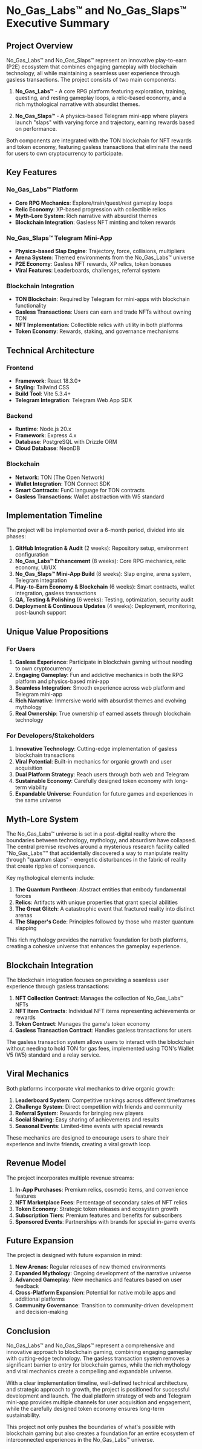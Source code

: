 # No_Gas_Labs™ and No_Gas_Slaps™ Executive Summary

## Project Overview

No_Gas_Labs™ and No_Gas_Slaps™ represent an innovative play-to-earn (P2E) ecosystem that combines engaging gameplay with blockchain technology, all while maintaining a seamless user experience through gasless transactions. The project consists of two main components:

1. **No_Gas_Labs™** - A core RPG platform featuring exploration, training, questing, and resting gameplay loops, a relic-based economy, and a rich mythological narrative with absurdist themes.

2. **No_Gas_Slaps™** - A physics-based Telegram mini-app where players launch "slaps" with varying force and trajectory, earning rewards based on performance.

Both components are integrated with the TON blockchain for NFT rewards and token economy, featuring gasless transactions that eliminate the need for users to own cryptocurrency to participate.

## Key Features

### No_Gas_Labs™ Platform

- **Core RPG Mechanics**: Explore/train/quest/rest gameplay loops
- **Relic Economy**: XP-based progression with collectible relics
- **Myth-Lore System**: Rich narrative with absurdist themes
- **Blockchain Integration**: Gasless NFT minting and token rewards

### No_Gas_Slaps™ Telegram Mini-App

- **Physics-based Slap Engine**: Trajectory, force, collisions, multipliers
- **Arena System**: Themed environments from the No_Gas_Labs™ universe
- **P2E Economy**: Gasless NFT rewards, XP relics, token bonuses
- **Viral Features**: Leaderboards, challenges, referral system

### Blockchain Integration

- **TON Blockchain**: Required by Telegram for mini-apps with blockchain functionality
- **Gasless Transactions**: Users can earn and trade NFTs without owning TON
- **NFT Implementation**: Collectible relics with utility in both platforms
- **Token Economy**: Rewards, staking, and governance mechanisms

## Technical Architecture

### Frontend

- **Framework**: React 18.3.0+
- **Styling**: Tailwind CSS
- **Build Tool**: Vite 5.3.4+
- **Telegram Integration**: Telegram Web App SDK

### Backend

- **Runtime**: Node.js 20.x
- **Framework**: Express 4.x
- **Database**: PostgreSQL with Drizzle ORM
- **Cloud Database**: NeonDB

### Blockchain

- **Network**: TON (The Open Network)
- **Wallet Integration**: TON Connect SDK
- **Smart Contracts**: FunC language for TON contracts
- **Gasless Transactions**: Wallet abstraction with W5 standard

## Implementation Timeline

The project will be implemented over a 6-month period, divided into six phases:

1. **GitHub Integration & Audit** (2 weeks): Repository setup, environment configuration
2. **No_Gas_Labs™ Enhancement** (8 weeks): Core RPG mechanics, relic economy, UI/UX
3. **No_Gas_Slaps™ Mini-App Build** (8 weeks): Slap engine, arena system, Telegram integration
4. **Play-to-Earn Economy & Blockchain** (6 weeks): Smart contracts, wallet integration, gasless transactions
5. **QA, Testing & Polishing** (6 weeks): Testing, optimization, security audit
6. **Deployment & Continuous Updates** (4 weeks): Deployment, monitoring, post-launch support

## Unique Value Propositions

### For Users

1. **Gasless Experience**: Participate in blockchain gaming without needing to own cryptocurrency
2. **Engaging Gameplay**: Fun and addictive mechanics in both the RPG platform and physics-based mini-app
3. **Seamless Integration**: Smooth experience across web platform and Telegram mini-app
4. **Rich Narrative**: Immersive world with absurdist themes and evolving mythology
5. **Real Ownership**: True ownership of earned assets through blockchain technology

### For Developers/Stakeholders

1. **Innovative Technology**: Cutting-edge implementation of gasless blockchain transactions
2. **Viral Potential**: Built-in mechanics for organic growth and user acquisition
3. **Dual Platform Strategy**: Reach users through both web and Telegram
4. **Sustainable Economy**: Carefully designed token economy with long-term viability
5. **Expandable Universe**: Foundation for future games and experiences in the same universe

## Myth-Lore System

The No_Gas_Labs™ universe is set in a post-digital reality where the boundaries between technology, mythology, and absurdism have collapsed. The central premise revolves around a mysterious research facility called "No_Gas_Labs™" that accidentally discovered a way to manipulate reality through "quantum slaps" - energetic disturbances in the fabric of reality that create ripples of consequence.

Key mythological elements include:

1. **The Quantum Pantheon**: Abstract entities that embody fundamental forces
2. **Relics**: Artifacts with unique properties that grant special abilities
3. **The Great Glitch**: A catastrophic event that fractured reality into distinct arenas
4. **The Slapper's Code**: Principles followed by those who master quantum slapping

This rich mythology provides the narrative foundation for both platforms, creating a cohesive universe that enhances the gameplay experience.

## Blockchain Integration

The blockchain integration focuses on providing a seamless user experience through gasless transactions:

1. **NFT Collection Contract**: Manages the collection of No_Gas_Labs™ NFTs
2. **NFT Item Contracts**: Individual NFT items representing achievements or rewards
3. **Token Contract**: Manages the game's token economy
4. **Gasless Transaction Contract**: Handles gasless transactions for users

The gasless transaction system allows users to interact with the blockchain without needing to hold TON for gas fees, implemented using TON's Wallet V5 (W5) standard and a relay service.

## Viral Mechanics

Both platforms incorporate viral mechanics to drive organic growth:

1. **Leaderboard System**: Competitive rankings across different timeframes
2. **Challenge System**: Direct competition with friends and community
3. **Referral System**: Rewards for bringing new players
4. **Social Sharing**: Easy sharing of achievements and results
5. **Seasonal Events**: Limited-time events with special rewards

These mechanics are designed to encourage users to share their experience and invite friends, creating a viral growth loop.

## Revenue Model

The project incorporates multiple revenue streams:

1. **In-App Purchases**: Premium relics, cosmetic items, and convenience features
2. **NFT Marketplace Fees**: Percentage of secondary sales of NFT relics
3. **Token Economy**: Strategic token releases and ecosystem growth
4. **Subscription Tiers**: Premium features and benefits for subscribers
5. **Sponsored Events**: Partnerships with brands for special in-game events

## Future Expansion

The project is designed with future expansion in mind:

1. **New Arenas**: Regular releases of new themed environments
2. **Expanded Mythology**: Ongoing development of the narrative universe
3. **Advanced Gameplay**: New mechanics and features based on user feedback
4. **Cross-Platform Expansion**: Potential for native mobile apps and additional platforms
5. **Community Governance**: Transition to community-driven development and decision-making

## Conclusion

No_Gas_Labs™ and No_Gas_Slaps™ represent a comprehensive and innovative approach to blockchain gaming, combining engaging gameplay with cutting-edge technology. The gasless transaction system removes a significant barrier to entry for blockchain games, while the rich mythology and viral mechanics create a compelling and expandable universe.

With a clear implementation timeline, well-defined technical architecture, and strategic approach to growth, the project is positioned for successful development and launch. The dual platform strategy of web and Telegram mini-app provides multiple channels for user acquisition and engagement, while the carefully designed token economy ensures long-term sustainability.

This project not only pushes the boundaries of what's possible with blockchain gaming but also creates a foundation for an entire ecosystem of interconnected experiences in the No_Gas_Labs™ universe.